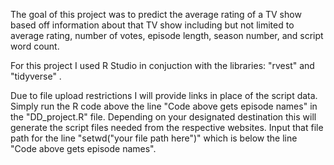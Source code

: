 The goal of this project was to predict the average rating of a TV show based off information about that TV show including but not limited to average rating, number of votes, episode length, season number, and script word count.

For this project I used R Studio in conjuction with the libraries: "rvest" and "tidyverse" .

Due to file upload restrictions I will provide links in place of the script data. Simply run the R code above the line "Code above gets episode names" in the "DD_project.R" file. Depending on your designated destination this will generate the script files needed from the respective websites. Input that file path for the line "setwd("your file path here")" which is below the line "Code above gets episode names".
